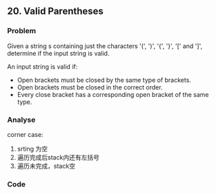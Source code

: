 ## 20. Valid Parentheses

### Problem
Given a string s containing just the characters '(', ')', '{', '}', '[' and ']', determine if the input string is valid.

An input string is valid if:

- Open brackets must be closed by the same type of brackets.
- Open brackets must be closed in the correct order.
- Every close bracket has a corresponding open bracket of the same type.

### Analyse
corner case:
1. srting 为空
2. 遍历完成后stack内还有左括号
3. 遍历未完成，stack空

### Code
```java

```
